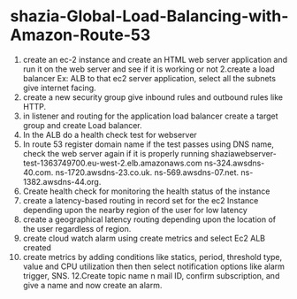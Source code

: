 # shazia-Global-Load-Balancing-with-Amazon-Route-53
1. create an ec-2 instance and create an HTML web server application and run it on the web server and see if it is working or not
2.create a load balancer Ex: ALB to that ec2 server application, select all the subnets give internet facing.
4. create a new security group give inbound rules and outbound rules like HTTP.
5. in listener and routing for the application load balancer create a target group and create Load balancer.
6. In the ALB do a health check test for webserver
7. In route 53 register domain name if the test passes using DNS name, check the web server again if it is properly running
shaziawebserver-test-1363749700.eu-west-2.elb.amazonaws.com
ns-324.awsdns-40.com.
ns-1720.awsdns-23.co.uk.
ns-569.awsdns-07.net.
ns-1382.awsdns-44.org.
8. Create health check for monitoring the health status of the instance 
8. create a latency-based routing in record set for the ec2 Instance depending upon the nearby region of the user for low latency
9. create a geographical latency routing depending upon the location of the user regardless of region.
10. create cloud watch alarm using create metrics and select Ec2 ALB created
11. create metrics by adding conditions like statics, period, threshold type, value and CPU utilization then then select notification options like alarm trigger, SNS.
12.Create topic name n mail ID, confirm subscription, and give a name and now create an alarm.





